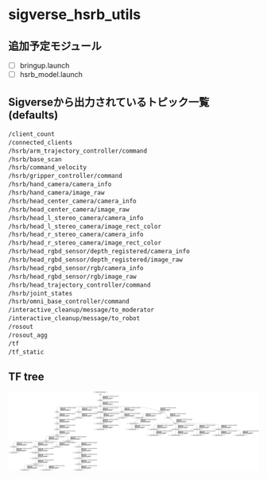 # sigverse_hsrb_utils

## 追加予定モジュール

- [ ] bringup.launch
- [ ] hsrb_model.launch

## Sigverseから出力されているトピック一覧(defaults)

```bash
/client_count
/connected_clients
/hsrb/arm_trajectory_controller/command
/hsrb/base_scan
/hsrb/command_velocity
/hsrb/gripper_controller/command
/hsrb/hand_camera/camera_info
/hsrb/hand_camera/image_raw
/hsrb/head_center_camera/camera_info
/hsrb/head_center_camera/image_raw
/hsrb/head_l_stereo_camera/camera_info
/hsrb/head_l_stereo_camera/image_rect_color
/hsrb/head_r_stereo_camera/camera_info
/hsrb/head_r_stereo_camera/image_rect_color
/hsrb/head_rgbd_sensor/depth_registered/camera_info
/hsrb/head_rgbd_sensor/depth_registered/image_raw
/hsrb/head_rgbd_sensor/rgb/camera_info
/hsrb/head_rgbd_sensor/rgb/image_raw
/hsrb/head_trajectory_controller/command
/hsrb/joint_states
/hsrb/omni_base_controller/command
/interactive_cleanup/message/to_moderator
/interactive_cleanup/message/to_robot
/rosout
/rosout_agg
/tf
/tf_static
```

## TF tree

![tf tree](./assets/frames_sigverse.png)